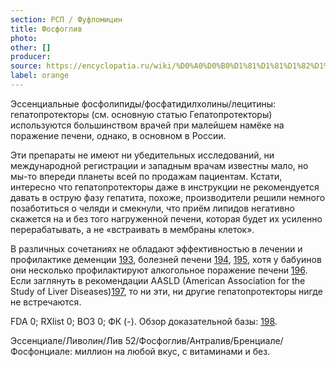 ```yaml
---
section: РСП / Фуфломицин
title: Фосфоглив
photo:
other: []
producer:
source: https://encyclopatia.ru/wiki/%D0%A0%D0%B0%D1%81%D1%81%D1%82%D1%80%D0%B5%D0%BB%D1%8C%D0%BD%D1%8B%D0%B9_%D1%81%D0%BF%D0%B8%D1%81%D0%BE%D0%BA_%D0%BF%D1%80%D0%B5%D0%BF%D0%B0%D1%80%D0%B0%D1%82%D0%BE%D0%B2
label: orange
---
```


Эссенциальные фосфолипиды/фосфатидилхолины/лецитины: гепатопротекторы (см. основную статью Гепатопротекторы) используются большинством врачей при малейшем намёке на поражение печени, однако, в основном в России.

Эти препараты не имеют ни убедительных исследований, ни международной регистрации и западным врачам известны мало, но мы-то впереди планеты всей по продажам пациентам. Кстати, интересно что гепатопротекторы даже в инструкции не рекомендуется давать в острую фазу гепатита, похоже, производители решили немного позаботиться о челяди и смекнули, что приём липидов негативно скажется на и без того нагруженной печени, которая будет их усиленно перерабатывать, а не «встраивать в мембраны клеток».

В различных сочетаниях не обладают эффективностью в лечении и профилактике деменции [193](https://www.ncbi.nlm.nih.gov/pubmed/12917896), болезней печени [194](http://www.ncbi.nlm.nih.gov/pubmed/14634491), [195](http://www.ncbi.nlm.nih.gov/pubmed/14634492), хотя у бабуинов они несколько профилактируют алкогольное поражение печени [196](http://www.ncbi.nlm.nih.gov/pubmed/8276177/). Если заглянуть в рекомендации AASLD (American Association for the Study of Liver Diseases)[197](http://www.aasld.org/publications/practice-guidelines-0), то ни эти, ни другие гепатопротекторы нигде не встречаются.

FDA 0; RXlist 0; ВОЗ 0; ФК (-). Обзор доказательной базы: [198](http://own.0x3.ru/index.php/s/IXe4m22OmtMYP5X).

Эссенциале/Ливолин/Лив 52/Фосфоглив/Антралив/Бренциале/Фосфонциале: миллион на любой вкус, с витаминами и без.

